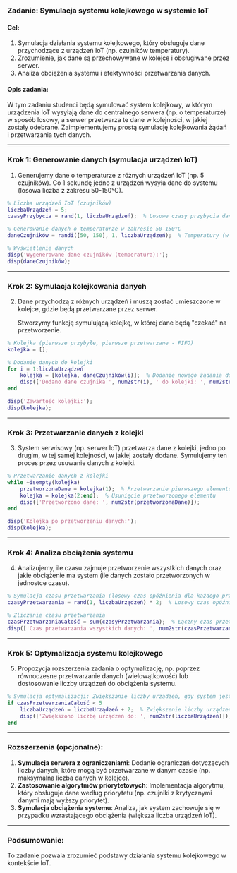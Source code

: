 ### Zadanie: Symulacja systemu kolejkowego w systemie IoT

#### **Cel:**
1. Symulacja działania systemu kolejkowego, który obsługuje dane przychodzące z urządzeń IoT (np. czujników temperatury).
2. Zrozumienie, jak dane są przechowywane w kolejce i obsługiwane przez serwer.
3. Analiza obciążenia systemu i efektywności przetwarzania danych.

#### **Opis zadania:**

W tym zadaniu studenci będą symulować system kolejkowy, w którym urządzenia IoT wysyłają dane do centralnego serwera (np. o temperaturze) w sposób losowy, a serwer przetwarza te dane w kolejności, w jakiej zostały odebrane. Zaimplementujemy prostą symulację kolejkowania żądań i przetwarzania tych danych.

---

### **Krok 1: Generowanie danych (symulacja urządzeń IoT)**

1. Generujemy dane o temperaturze z różnych urządzeń IoT (np. 5 czujników). Co 1 sekundę jedno z urządzeń wysyła dane do systemu (losowa liczba z zakresu 50-150°C).

```matlab
% Liczba urządzeń IoT (czujników)
liczbaUrządzeń = 5;
czasyPrzybycia = rand(1, liczbaUrządzeń);  % Losowe czasy przybycia danych

% Generowanie danych o temperaturze w zakresie 50-150°C
daneCzujników = randi([50, 150], 1, liczbaUrządzeń);  % Temperatury (w °C)

% Wyświetlenie danych
disp('Wygenerowane dane czujników (temperatura):');
disp(daneCzujników);
```

---

### **Krok 2: Symulacja kolejkowania danych**

2. Dane przychodzą z różnych urządzeń i muszą zostać umieszczone w kolejce, gdzie będą przetwarzane przez serwer.

   Stworzymy funkcję symulującą kolejkę, w której dane będą "czekać" na przetworzenie.

```matlab
% Kolejka (pierwsze przybyłe, pierwsze przetwarzane - FIFO)
kolejka = [];

% Dodanie danych do kolejki
for i = 1:liczbaUrządzeń
    kolejka = [kolejka, daneCzujników(i)];  % Dodanie nowego żądania do kolejki
    disp(['Dodano dane czujnika ', num2str(i), ' do kolejki: ', num2str(daneCzujników(i))]);
end

disp('Zawartość kolejki:');
disp(kolejka);
```

---

### **Krok 3: Przetwarzanie danych z kolejki**

3. System serwisowy (np. serwer IoT) przetwarza dane z kolejki, jedno po drugim, w tej samej kolejności, w jakiej zostały dodane. Symulujemy ten proces przez usuwanie danych z kolejki.

```matlab
% Przetwarzanie danych z kolejki
while ~isempty(kolejka)
    przetworzonaDane = kolejka(1);  % Przetwarzanie pierwszego elementu w kolejce
    kolejka = kolejka(2:end);  % Usunięcie przetworzonego elementu
    disp(['Przetworzono dane: ', num2str(przetworzonaDane)]);
end

disp('Kolejka po przetworzeniu danych:');
disp(kolejka);
```

---

### **Krok 4: Analiza obciążenia systemu**

4. Analizujemy, ile czasu zajmuje przetworzenie wszystkich danych oraz jakie obciążenie ma system (ile danych zostało przetworzonych w jednostce czasu).

```matlab
% Symulacja czasu przetwarzania (losowy czas opóźnienia dla każdego przetwarzania)
czasyPrzetwarzania = rand(1, liczbaUrządzeń) * 2;  % Losowy czas opóźnienia (w sekundach)

% Zliczanie czasu przetwarzania
czasPrzetwarzaniaCałość = sum(czasyPrzetwarzania);  % Łączny czas przetwarzania
disp(['Czas przetwarzania wszystkich danych: ', num2str(czasPrzetwarzaniaCałość), ' sekundy']);
```

---

### **Krok 5: Optymalizacja systemu kolejkowego**

5. Propozycja rozszerzenia zadania o optymalizację, np. poprzez równoczesne przetwarzanie danych (wielowątkowość) lub dostosowanie liczby urządzeń do obciążenia systemu.

```matlab
% Symulacja optymalizacji: Zwiększanie liczby urządzeń, gdy system jest mało obciążony
if czasPrzetwarzaniaCałość < 5
    liczbaUrządzeń = liczbaUrządzeń + 2;  % Zwiększenie liczby urządzeń
    disp(['Zwiększono liczbę urządzeń do: ', num2str(liczbaUrządzeń)]);
end
```

---

### **Rozszerzenia (opcjonalne):**
1. **Symulacja serwera z ograniczeniami**: Dodanie ograniczeń dotyczących liczby danych, które mogą być przetwarzane w danym czasie (np. maksymalna liczba danych w kolejce).
2. **Zastosowanie algorytmów priorytetowych**: Implementacja algorytmu, który obsługuje dane według priorytetu (np. czujniki z krytycznymi danymi mają wyższy priorytet).
3. **Symulacja obciążenia systemu**: Analiza, jak system zachowuje się w przypadku wzrastającego obciążenia (większa liczba urządzeń IoT).

---

### **Podsumowanie:**

To zadanie pozwala zrozumieć podstawy działania systemu kolejkowego w kontekście IoT.

